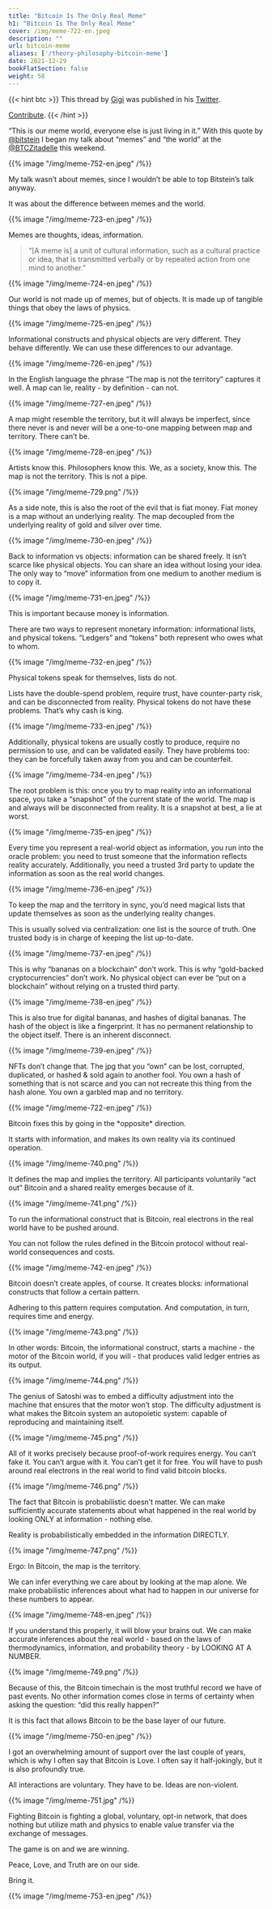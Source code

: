 ```yaml
---
title: "Bitcoin Is The Only Real Meme"
h1: "Bitcoin Is The Only Real Meme"
cover: /img/meme-722-en.jpeg
description: ""
url: bitcoin-meme
aliases: ['/theory-philosophy-bitcoin-meme']
date: 2021-12-29
bookFlatSection: false
weight: 58
---
```


{{< hint btc >}}
This thread by [Gigi](https://twitter.com/dergigi) was published in his [Twitter](https://twitter.com/dergigi/status/1425202084782264326).

[Contribute](/contribute/).
{{< /hint >}}

“This is our meme world, everyone else is just living in it.” With this quote by [@bitstein](https://twitter.com/bitstein) I began my talk about “memes” and “the world” at the [@BTCZitadelle](https://twitter.com/BTCZitadelle) this weekend.

{{% image "/img/meme-752-en.jpeg" /%}}

My talk wasn’t about memes, since I wouldn’t be able to top Bitstein’s talk anyway.

It was about the difference between memes and the world.

{{% image "/img/meme-723-en.jpeg" /%}}

Memes are thoughts, ideas, information.

> “[A meme is] a unit of cultural information, such as a cultural practice or idea, that is transmitted verbally or by repeated action from one mind to another.”

{{% image "/img/meme-724-en.jpeg" /%}}

Our world is not made up of memes, but of objects. It is made up of tangible things that obey the laws of physics.

{{% image "/img/meme-725-en.jpeg" /%}}

Informational constructs and physical objects are very different. They behave differently. We can use these differences to our advantage.

{{% image "/img/meme-726-en.jpeg" /%}}

In the English language the phrase “The map is not the territory” captures it well. A map can lie, reality - by definition - can not.

{{% image "/img/meme-727-en.jpeg" /%}}

A map might resemble the territory, but it will always be imperfect, since there never is and never will be a one-to-one mapping between map and territory. There can’t be.

{{% image "/img/meme-728-en.jpeg" /%}}

Artists know this. Philosophers know this. We, as a society, know this. The map is not the territory. This is not a pipe.

{{% image "/img/meme-729.png" /%}}

As a side note, this is also the root of the evil that is fiat money. Fiat money is a map without an underlying reality. The map decoupled from the underlying reality of gold and silver over time.

{{% image "/img/meme-730-en.jpeg" /%}}

Back to information vs objects: information can be shared freely. It isn’t scarce like physical objects. You can share an idea without losing your idea. The only way to “move” information from one medium to another medium is to copy it.

{{% image "/img/meme-731-en.jpeg" /%}}

This is important because money is information.

There are two ways to represent monetary information: informational lists, and physical tokens. “Ledgers” and “tokens” both represent who owes what to whom.

{{% image "/img/meme-732-en.jpeg" /%}}

Physical tokens speak for themselves, lists do not.

Lists have the double-spend problem, require trust, have counter-party risk, and can be disconnected from reality. Physical tokens do not have these problems. That’s why cash is king.

{{% image "/img/meme-733-en.jpeg" /%}}

Additionally, physical tokens are usually costly to produce, require no permission to use, and can be validated easily. They have problems too: they can be forcefully taken away from you and can be counterfeit.

{{% image "/img/meme-734-en.jpeg" /%}}

The root problem is this: once you try to map reality into an informational space, you take a “snapshot” of the current state of the world. The map is and always will be disconnected from reality. It is a snapshot at best, a lie at worst.

{{% image "/img/meme-735-en.jpeg" /%}}

Every time you represent a real-world object as information, you run into the oracle problem: you need to trust someone that the information reflects reality accurately. Additionally, you need a trusted 3rd party to update the information as soon as the real world changes.

{{% image "/img/meme-736-en.jpeg" /%}}

To keep the map and the territory in sync, you’d need magical lists that update themselves as soon as the underlying reality changes.

This is usually solved via centralization: one list is the source of truth. One trusted body is in charge of keeping the list up-to-date.

{{% image "/img/meme-737-en.jpeg" /%}}

This is why “bananas on a blockchain” don’t work. This is why “gold-backed cryptocurrencies” don’t work. No physical object can ever be “put on a blockchain” without relying on a trusted third party.

{{% image "/img/meme-738-en.jpeg" /%}}

This is also true for digital bananas, and hashes of digital bananas. The hash of the object is like a fingerprint. It has no permanent relationship to the object itself. There is an inherent disconnect.

{{% image "/img/meme-739-en.jpeg" /%}}

NFTs don’t change that. The jpg that you “own” can be lost, corrupted, duplicated, or hashed & sold again to another fool. You own a hash of something that is not scarce and you can not recreate this thing from the hash alone. You own a garbled map and no territory.

{{% image "/img/meme-722-en.jpeg" /%}}

Bitcoin fixes this by going in the \*opposite\* direction.

It starts with information, and makes its own reality via its continued operation.

{{% image "/img/meme-740.png" /%}}

It defines the map and implies the territory. All participants voluntarily “act out” Bitcoin and a shared reality emerges because of it.

{{% image "/img/meme-741.png" /%}}

To run the informational construct that is Bitcoin, real electrons in the real world have to be pushed around.

You can not follow the rules defined in the Bitcoin protocol without real-world consequences and costs.

{{% image "/img/meme-742-en.jpeg" /%}}

Bitcoin doesn’t create apples, of course. It creates blocks: informational constructs that follow a certain pattern.

Adhering to this pattern requires computation. And computation, in turn, requires time and energy.

{{% image "/img/meme-743.png" /%}}

In other words: Bitcoin, the informational construct, starts a machine - the motor of the Bitcoin world, if you will - that produces valid ledger entries as its output.

{{% image "/img/meme-744.png" /%}}

The genius of Satoshi was to embed a difficulty adjustment into the machine that ensures that the motor won’t stop. The difficulty adjustment is what makes the Bitcoin system an autopoietic system: capable of reproducing and maintaining itself.

{{% image "/img/meme-745.png" /%}}

All of it works precisely because proof-of-work requires energy. You can’t fake it. You can’t argue with it. You can’t get it for free. You will have to push around real electrons in the real world to find valid bitcoin blocks.

{{% image "/img/meme-746.png" /%}}

The fact that Bitcoin is probabilistic doesn’t matter. We can make sufficiently accurate statements about what happened in the real world by looking ONLY at information - nothing else.

Reality is probabilistically embedded in the information DIRECTLY.

{{% image "/img/meme-747.png" /%}}

Ergo: In Bitcoin, the map is the territory.

We can infer everything we care about by looking at the map alone. We make probabilistic inferences about what had to happen in our universe for these numbers to appear.

{{% image "/img/meme-748-en.jpeg" /%}}

If you understand this properly, it will blow your brains out. We can make accurate inferences about the real world - based on the laws of thermodynamics, information, and probability theory - by LOOKING AT A NUMBER.

{{% image "/img/meme-749.png" /%}}

Because of this, the Bitcoin timechain is the most truthful record we have of past events. No other information comes close in terms of certainty when asking the question: “did this really happen?”

It is this fact that allows Bitcoin to be the base layer of our future.

{{% image "/img/meme-750-en.jpeg" /%}}

I got an overwhelming amount of support over the last couple of years, which is why I often say that Bitcoin is Love. I often say it half-jokingly, but it is also profoundly true.

All interactions are voluntary. They have to be. Ideas are non-violent.

{{% image "/img/meme-751.jpg" /%}}

Fighting Bitcoin is fighting a global, voluntary, opt-in network, that does nothing but utilize math and physics to enable value transfer via the exchange of messages.

The game is on and we are winning.

Peace, Love, and Truth are on our side.

Bring it.

{{% image "/img/meme-753-en.jpeg" /%}}